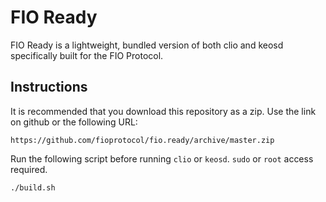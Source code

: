 # FIO Ready

FIO Ready is a lightweight, bundled version of both clio and keosd specifically built for the FIO Protocol.

## Instructions

It is recommended that you download this repository as a zip. Use the link on github or the following URL:

    https://github.com/fioprotocol/fio.ready/archive/master.zip

Run the following script before running `clio` or `keosd`. `sudo` or `root` access required. 

    ./build.sh
